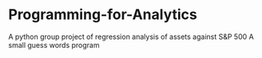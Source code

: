 # Programming-for-Analytics
A python group project of regression analysis of assets against S&P 500
A small guess words program
